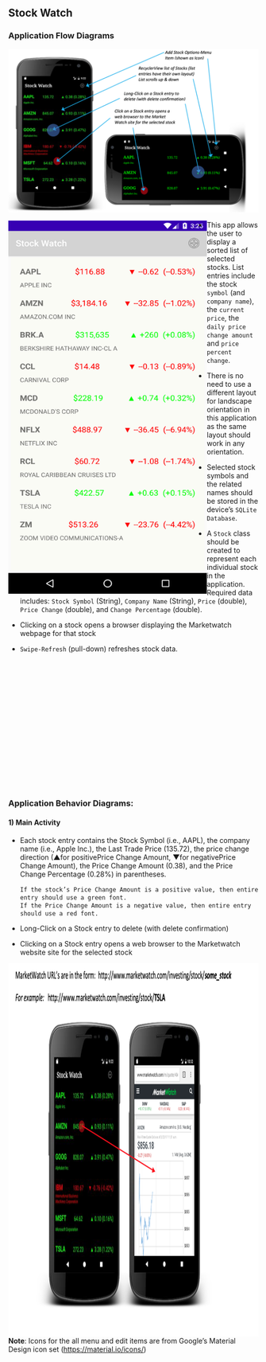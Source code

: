 ## Stock Watch

### Application Flow Diagrams

![Alt text](pic/Screenshot_1.png?raw=true "main")

<a href="url"><img src="pic/main.png" align="left" height="750" width="400" ></a>  

* This app allows the user to display a sorted list of selected stocks. List entries include the stock ```symbol``` (and ```company name```), the ```current price```, the ```daily price change amount``` and ```price percent change```.

* There is no need to use a different layout for landscape orientation in this application as the same layout should work in any orientation.

* Selected stock symbols and the related names should be stored in the device’s ```SQLite Database```.

* A ```Stock``` class should be created to represent each individual stock in the application. Required data includes: ```Stock Symbol``` (String), ```Company Name``` (String), ```Price``` (double), ```Price Change``` (double), and ```Change Percentage``` (double). 

* Clicking on a stock opens a browser displaying the Marketwatch webpage for that stock

* ```Swipe-Refresh``` (pull-down) refreshes stock data.

<br>
<br>
<br>
<br>
<br>
<br>
<br>
<br>
<br>
<br>
<br>
<br>
<br>
<br>
<br>
 
### Application Behavior Diagrams:

#### 1) Main Activity

* Each stock entry contains the Stock Symbol (i.e., AAPL), the company name (i.e., Apple Inc.), the Last Trade Price (135.72), the price change direction (▲for positivePrice Change Amount, ▼for negativePrice Change Amount), the Price Change Amount (0.38), and the Price Change Percentage (0.28%) in parentheses.

      If the stock’s Price Change Amount is a positive value, then entire entry should use a green font. 
      If the Price Change Amount is a negative value, then entire entry should use a red font.

* Long-Click on a Stock entry to delete (with delete confirmation)

* Clicking on a Stock entry opens a web browser to the Marketwatch website site for the selected stock

<a href="url"><img src="pic/Screenshot_marketwatch.png" align="left" height="750" width="1100" ></a>  

__Note__: Icons for the all menu and edit items are from Google’s Material Design icon set (https://material.io/icons/)

<br>
<br>
<br>
<br>
<br>
<br>
<br>
<br>
<br>
<br>
<br>
<br>
<br>
<br>
<br>
<br>
<br>
<br>
<br>
<br>
<br>


